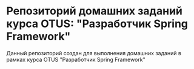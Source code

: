 # Репозиторий домашних заданий курса OTUS: "Разработчик Spring Framework"
Данный репозиторий создан для выполнения домашних заданий в рамках курса OTUS "Разработчик Spring Framework"